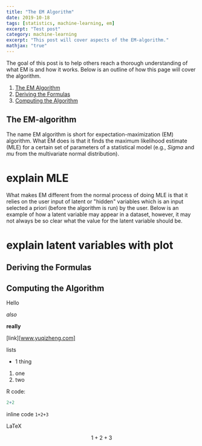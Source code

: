 ```yaml
---
title: "The EM Algorithm"
date: 2019-10-18
tags: [statistics, machine-learning, em]
excerpt: "Test post"
category: machine-learning
excerpt: "This post will cover aspects of the EM-algorithm."
mathjax: "true"
---
```

The goal of this post is to help others reach a thorough understanding of what EM is and how it works. Below is an outline of how this page will cover the algorithm.

1. [The EM Algorithm](https://qzyu999.github.io/wang-zhan/machine-learning/em-algorithm/#the-em-algorithm)
2. [Deriving the Formulas](https://qzyu999.github.io/wang-zhan/machine-learning/em-algorithm/#deriving-the-formulas)
3. [Computing the Algorithm](https://qzyu999.github.io/wang-zhan/machine-learning/em-algorithm/#computing-the-algorithm)

## The EM-algorithm
The name EM algorithm is short for expectation-maximization (EM) algorithm. What EM does is that it finds the maximum likelihood estimate (MLE) for a certain set of parameters of a statistical model (e.g., $Sigma$ and $mu$ from the multivariate normal distribution).

# explain MLE

What makes EM different from the normal process of doing MLE is that it relies on the user input of latent or "hidden" variables which is an input selected a priori (before the algorithm is run) by the user. Below is an example of how a latent variable may appear in a dataset, however, it may not always be so clear what the value for the latent variable should be.

# explain latent variables with plot

## Deriving the Formulas

## Computing the Algorithm

Hello

*also*

**really**

[link][www.yuqizheng.com]

lists
* 1 thing

1. one
2. two

R code:
```r
2+2
```

inline code `1+2+3`

LaTeX

$$ 1+2+3 $$
